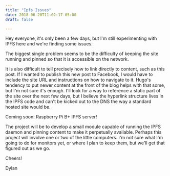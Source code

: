 ```yaml
---
title: "Ipfs Issues"
date: 2018-06-20T11:02:17-05:00
draft: false

---
```



Hey everyone, it's only been a few days, but I'm still experimenting with IPFS here and we're finding some issues.

The biggest single problem seems to be the difficulty of keeping the site running and pinned so that it is accessible on the network.

It is also difficult to tell precisely how to link directly to content, such as this post. If I wanted to publish this new post to Facebook, I would have to include the site URL and instructions on how to navigate to it. Hugo's tendency to put newer content at the front of the blog helps with that some, but I'm not sure it's enough. I'll look for a way to reference a static part of the site over the next few days, but I believe the hyperlink structure lives in the IPFS code and can't be kicked out to the DNS the way a standard hosted site would be.


Coming soon: Raspberry Pi B+ IPFS server!

The project will be to develop a small module capable of running the IPFS daemon and pinning content to make it perpetually available. Perhaps this project will involve one or two of the little computers. I'm not sure what I'm going to do for monitors yet, or where I plan to keep them, but we'll get that figured out as we go.


Cheers!


Dylan
